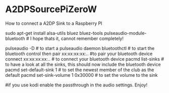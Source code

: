 # A2DPSourcePiZeroW
How to connect a A2DP Sink to a Raspberry PI

sudo apt-get install alsa-utils bluez bluez-tools pulseaudio-module-bluetooth # I hope thats it, cannot remember completely!

pulseaudio -D # to start a pulseaudio daemon
bluetoothctl # to start the bluetooth control then
pair xx:xx:xx:xx:.. #to pair your bluetooth device
connect xx:xx:xx:xx:.. # to connect your bluetooth device
pacmd list-sinks # to have a look at all the sinks, this should now include the bluetooth device
pacmd set-default-sink 1 # to set the newest member of the club as the default
pacmd set-sink-volume 1 0x30000 # to set the volume to the sink

#if you use kodi enable the passthrough in the audio settings. Enjoy!
